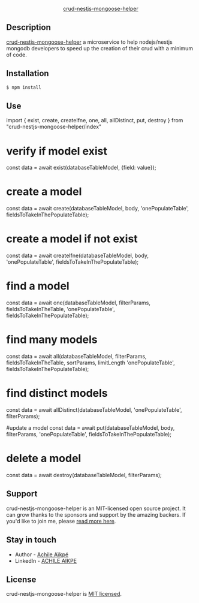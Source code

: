 <p align="center">
  <a href="https://gitlab.com/AchoBestman/crud-nestjs-mongoose-helper" target="blank">crud-nestjs-mongoose-helper</a>
</p>

## Description

[crud-nestjs-mongoose-helper](https://gitlab.com/AchoBestman/crud-nestjs-mongoose-helper) a microservice to help nodejs/nestjs mongodb developers to speed up the creation of their crud with a minimum of code.

## Installation

```bash
$ npm install
```

## Use

import { exist, create, createIfne, one, all, allDistinct, put, destroy } from "crud-nestjs-mongoose-helper/index"
# verify if model exist
const data = await exist(databaseTableModel, {field: value});

# create a model
const data = await create(databaseTableModel, body, 'onePopulateTable', fieldsToTakeInThePopulateTable);

# create a model if not exist
const data = await createIfne(databaseTableModel, body, 'onePopulateTable', fieldsToTakeInThePopulateTable);

# find a model
const data = await one(databaseTableModel, filterParams, fieldsToTakeInTheTable, 'onePopulateTable', fieldsToTakeInThePopulateTable);

# find many models
const data = await all(databaseTableModel, filterParams, fieldsToTakeInTheTable, sortParams, limitLength 'onePopulateTable', fieldsToTakeInThePopulateTable);

# find distinct models
const data = await allDistinct(databaseTableModel, 'onePopulateTable', filterParams);

#update a model
const data = await put(databaseTableModel, body, filterParams, 'onePopulateTable', fieldsToTakeInThePopulateTable);

# delete a model
const data = await destroy(databaseTableModel, filterParams);
## Support

crud-nestjs-mongoose-helper is an MIT-licensed open source project. It can grow thanks to the sponsors and support by the amazing backers. If you'd like to join me, please [read more here](https://www.linkedin.com/in/achile-aikpe-018654196/).

## Stay in touch

- Author - [Achile Aïkpé](https://www.linkedin.com/in/achile-aikpe-018654196/)
- LinkedIn - [ACHILE AIKPE](https://www.linkedin.com/in/achile-aikpe-018654196/)

## License

crud-nestjs-mongoose-helper is [MIT licensed](LICENSE).
